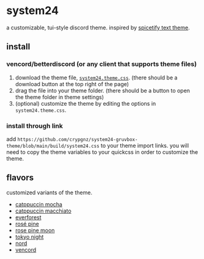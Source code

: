 # system24

a customizable, tui-style discord theme. inspired by [spicetify text theme](https://github.com/spicetify/spicetify-themes/tree/master/text).

## install

### vencord/betterdiscord (or any client that supports theme files)

1. download the theme file, [`system24.theme.css`](https://github.com/refact0r/system24/blob/main/theme/system24.theme.css). (there should be a download button at the top right of the page)
2. drag the file into your theme folder. (there should be a button to open the theme folder in theme settings)
3. (optional) customize the theme by editing the options in `system24.theme.css`.

### install through link

add `https://github.com/crypgnz/system24-gruvbox-theme/blob/main/build/system24.css` to your theme import links. you will need to copy the theme variables to your quickcss in order to customize the theme.

## flavors

customized variants of the theme.

- [catppuccin mocha](https://github.com/refact0r/system24/blob/main/theme/flavors/system24-catppuccin-mocha.theme.css)
- [catppuccin macchiato](https://github.com/refact0r/system24/blob/main/theme/flavors/system24-catppuccin-macchiato.theme.css)
- [everforest](https://github.com/refact0r/system24/blob/main/theme/flavors/system24-everforest.theme.css)
- [rosé pine](https://github.com/refact0r/system24/blob/main/theme/flavors/system24-rose-pine.theme.css)
- [rose pine moon](https://github.com/refact0r/system24/blob/main/theme/flavors/system24-rose-pine-moon.theme.css)
- [tokyo night](https://github.com/refact0r/system24/blob/main/theme/flavors/system24-tokyo-night.theme.css)
- [nord](https://github.com/refact0r/system24/blob/main/theme/flavors/system24-nord.theme.css)
- [vencord](https://github.com/refact0r/system24/blob/main/theme/flavors/system24-vencord.theme.css)
